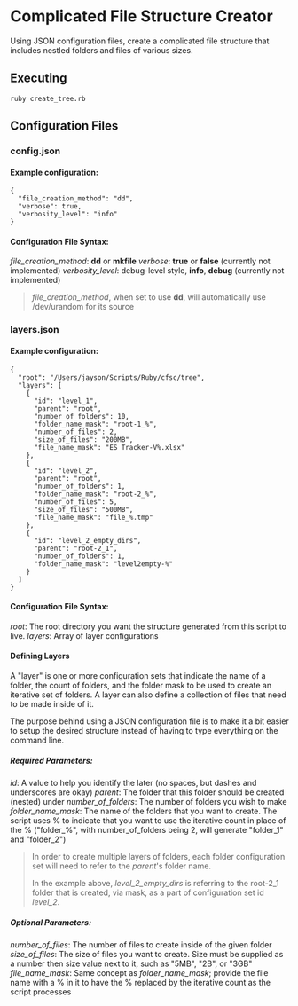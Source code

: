 # Complicated File Structure Creator

Using JSON configuration files, create a complicated file structure that includes nestled folders and files of various sizes.

## Executing
`ruby create_tree.rb`

## Configuration Files
### config.json
#### Example configuration:
```
{
  "file_creation_method": "dd",
  "verbose": true,
  "verbosity_level": "info"
}
```
#### Configuration File Syntax:
_file_creation_method_: **dd** or **mkfile**
_verbose_: **true** or **false** (currently not implemented)
_verbosity_level_: debug-level style, **info**, **debug** (currently not implemented)
> _file_creation_method_, when set to use **dd**, will automatically use /dev/urandom for its source

### layers.json
#### Example configuration:
```
{
  "root": "/Users/jayson/Scripts/Ruby/cfsc/tree",
  "layers": [
    {
      "id": "level_1",
      "parent": "root",
      "number_of_folders": 10,
      "folder_name_mask": "root-1_%",
      "number_of_files": 2,
      "size_of_files": "200MB",
      "file_name_mask": "ES Tracker-V%.xlsx"
    },
    {
      "id": "level_2",
      "parent": "root",
      "number_of_folders": 1,
      "folder_name_mask": "root-2_%",
      "number_of_files": 5,
      "size_of_files": "500MB",
      "file_name_mask": "file_%.tmp"
    },
    {
      "id": "level_2_empty_dirs",
      "parent": "root-2_1",
      "number_of_folders": 1,
      "folder_name_mask": "level2empty-%"
    }
  ]
}
```
#### Configuration File Syntax:
_root_: The root directory you want the structure generated from this script to live.
_layers_: Array of layer configurations

#### Defining Layers
A "layer" is one or more configuration sets that indicate the name of a folder, the count of folders, and the folder mask to be used to create an iterative set of folders. A layer can also define a collection of files that need to be made inside of it.

The purpose behind using a JSON configuration file is to make it a bit easier to setup the desired structure instead of having to type everything on the command line.

##### Required Parameters:
_id_: A value to help you identify the later (no spaces, but dashes and underscores are okay)
_parent_: The folder that this folder should be created (nested) under
_number_of_folders_: The number of folders you wish to make
_folder_name_mask_: The name of the folders that you want to create. The script uses % to indicate that you want to use the iterative count in place of the % ("folder_%", with number_of_folders being 2, will generate "folder_1" and "folder_2")
>In order to create multiple layers of folders, each folder configuration set will need to refer to the _parent_'s folder name.
>
> In the example above, _level_2_empty_dirs_ is referring to the root-2_1 folder that is created, via mask, as a part of configuration set id _level_2_.

##### Optional Parameters:
_number_of_files_: The number of files to create inside of the given folder
_size_of_files_: The size of files you want to create. Size must be supplied as a number then size value next to it, such as "5MB", "2B", or "3GB"
_file_name_mask_: Same concept as _folder_name_mask_; provide the file name with a % in it to have the % replaced by the iterative count as the script processes
